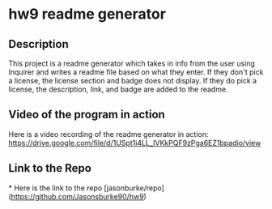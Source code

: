 # hw9 readme generator

## Description

This project is a readme generator which takes in info from the user using Inquirer and writes a readme file based on what they enter. If they don't pick a license, the license section and badge does not display. If they do pick a license, the description, link, and badge are added to the readme.

## Video of the program in action

Here is a video recording of the readme generator in action:
https://drive.google.com/file/d/1USpt1i4LL_IVKkPQF9zPga6EZ1bpadio/view

## Link to the Repo

\* Here is the link to the repo [jasonburke/repo] (https://github.com/Jasonsburke90/hw9)
